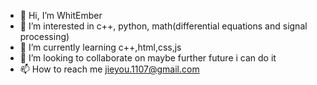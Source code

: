- 👋 Hi, I’m WhitEmber
- 👀 I’m interested in c++, python,
math(differential equations and signal processing)
- 🌱 I’m currently learning c++,html,css,js
- 💞️ I’m looking to collaborate on maybe further future i can do it
- 📫 How to reach me jieyou.1107@gmail.com

<!---
WhitEmber is a ✨ special ✨ repository because its `README.md` (this file) appears on your GitHub profile.
You can click the Preview link to take a look at your changes.
--->
